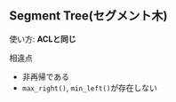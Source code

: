 ## Segment Tree(セグメント木)

使い方: **__ACLと同じ__** 


相違点
- 非再帰である
- `max_right()`, `min_left()`が存在しない   
